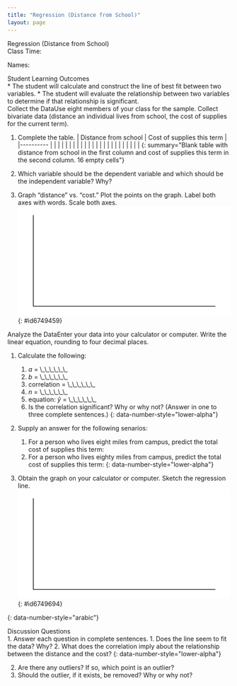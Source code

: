 ```yaml
---
title: "Regression (Distance from School)"
layout: page
---
```



<div data-type="note" class="statistics lab" data-label="" markdown="1">
<div data-type="title">
Regression (Distance from School)
</div>
Class Time:

Names:

<div data-type="list" markdown="1">
<div data-type="title">
Student Learning Outcomes
</div>
* The student will calculate and construct the line of best fit between two variables.
* The student will evaluate the relationship between two variables to determine if that relationship is significant.

</div>
<span data-type="title">Collect the Data</span>Use eight members of your class for the sample. Collect bivariate data (distance an individual lives from school, the cost of supplies for the current term).

1.  Complete the table.
    | Distance from school | Cost of supplies this term |
    |----------
    |  |  |
    |  |  |
    |  |  |
    |  |  |
    |  |  |
    |  |  |
    |  |  |
    |  |  |
    {: summary="Blank table with distance from school in the first column and cost of supplies this term in the second column. 16 empty cells"}

2.  Which variable should be the dependent variable and which should be the independent variable? Why?
3.  Graph “distance” vs. “cost.” Plot the points on the graph. Label both axes with words. Scale both axes.![Blank graph with vertical and horizontal axes.](../resources/fig-ch12_14_01.png){: #id6749459}



<span data-type="title">Analyze the Data</span>Enter your data into your calculator or computer. Write the linear equation, rounding to four decimal places.

1.  Calculate the following:
    1.  *a* = \\\_\\\_\\\_\\\_\\\_\\\_
    2.  *b* = \\\_\\\_\\\_\\\_\\\_\\\_
    3.  correlation = \\\_\\\_\\\_\\\_\\\_\\\_
    4.  *n* = \\\_\\\_\\\_\\\_\\\_\\\_
    5.  equation: *ŷ* = \\\_\\\_\\\_\\\_\\\_\\\_
    6.  Is the correlation significant? Why or why not? (Answer in one to three complete sentences.)
    {: data-number-style="lower-alpha"}

2.  Supply an answer for the following senarios:
    1.  For a person who lives eight miles from campus, predict the total cost of supplies this term:
    2.  For a person who lives eighty miles from campus, predict the total cost of supplies this term:
    {: data-number-style="lower-alpha"}

3.  Obtain the graph on your calculator or computer. Sketch the regression line. ![Blank graph with vertical and horizontal axes.](../resources/fig-ch12_14_02.png){: #id6749694}


{: data-number-style="arabic"}

<div data-type="list" markdown="1">
<div data-type="title">
Discussion Questions
</div>
1.  Answer each question in complete sentences.
    1.  Does the line seem to fit the data? Why?
    2.  What does the correlation imply about the relationship between the distance and the cost?
    {: data-number-style="lower-alpha"}

2.  Are there any outliers? If so, which point is an outlier?
3.  Should the outlier, if it exists, be removed? Why or why not?

</div>
</div>

